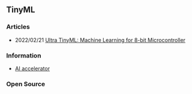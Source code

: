 ## TinyML


### Articles
- 2022/02/21 [Ultra TinyML: Machine Learning for 8-bit Microcontroller](https://towardsdatascience.com/ultra-tinyml-machine-learning-for-8-bit-microcontroller-9ec8f7c8dd12)


### Information
- [AI accelerator](https://en.wikipedia.org/wiki/AI_accelerator)



### Open Source